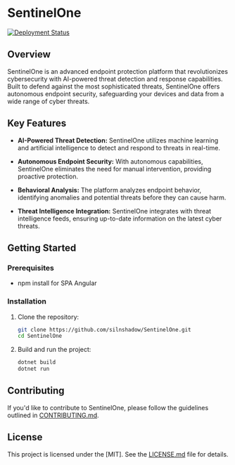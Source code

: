 # SentinelOne

[![Deployment Status](https://github.com/silnshadow/SentinelOne/actions/workflows/dotnet.yml/badge.svg)](https://github.com/silnshadow/SentinelOne/actions/workflows/dotnet.yml)

## Overview

SentinelOne is an advanced endpoint protection platform that revolutionizes cybersecurity with AI-powered threat detection and response capabilities. Built to defend against the most sophisticated threats, SentinelOne offers autonomous endpoint security, safeguarding your devices and data from a wide range of cyber threats.

## Key Features

- **AI-Powered Threat Detection:** SentinelOne utilizes machine learning and artificial intelligence to detect and respond to threats in real-time.

- **Autonomous Endpoint Security:** With autonomous capabilities, SentinelOne eliminates the need for manual intervention, providing proactive protection.

- **Behavioral Analysis:** The platform analyzes endpoint behavior, identifying anomalies and potential threats before they can cause harm.

- **Threat Intelligence Integration:** SentinelOne integrates with threat intelligence feeds, ensuring up-to-date information on the latest cyber threats.

## Getting Started

### Prerequisites

- npm install for SPA Angular

### Installation

1. Clone the repository:

   ```bash
   git clone https://github.com/silnshadow/SentinelOne.git
   cd SentinelOne
   ```

2. Build and run the project:

   ```bash
   dotnet build
   dotnet run
   ```

## Contributing

If you'd like to contribute to SentinelOne, please follow the guidelines outlined in [CONTRIBUTING.md](CONTRIBUTING.md).

## License

This project is licensed under the [MIT]. See the [LICENSE.md](LICENSE.md) file for details.
